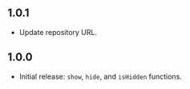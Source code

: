 ## 1.0.1

* Update repository URL.

## 1.0.0

* Initial release: `show`, `hide`, and `isHidden` functions.
